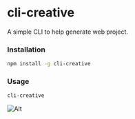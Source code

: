 # cli-creative

A simple CLI to help generate web project.

### Installation

```sh
npm install -g cli-creative
```

### Usage

```sh
cli-creative
```

![Alt](https://demo.creative-ressources.fr/cli-creativeImage.png)